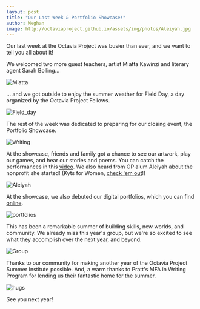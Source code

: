 ```yaml
---
layout: post
title: "Our Last Week & Portfolio Showcase!"
author: Meghan
image: http://octaviaproject.github.io/assets/img/photos/Aleiyah.jpg 
---
```

Our last week at the Octavia Project was busier than ever, and we want to tell you all about it!

<!--more-->

We welcomed two more guest teachers, artist Miatta Kawinzi and literary agent Sarah Bolling...

![Miatta](http://octaviaproject.github.io/assets/img/photos/Miatta.jpg)

... and we got outside to enjoy the summer weather for Field Day, a day organized by the Octavia Project Fellows.

![Field_day](http://octaviaproject.github.io/assets/img/photos/Field_day.jpg)

The rest of the week was dedicated to preparing for our closing event, the Portfolio Showcase.

![Writing](http://octaviaproject.github.io/assets/img/photos/Writing.jpg)

At the showcase, friends and family got a chance to see our artwork, play our games, and hear our stories and poems. 
You can catch the performances in this [video](https://www.facebook.com/octaviaprojectnyc/videos/1656641381128670/"target="_blank"). 
We also heard from OP alum Aleiyah about the nonprofit she started! (Kyts for Women, 
[check 'em out](https://www.instagram.com/kytsforwomen/)!)

![Aleiyah](http://octaviaproject.github.io/assets/img/photos/Aleiyah.jpg)

At the showcase, we also debuted our digital portfolios, which you can find [online](http://portfolios.octaviaproject.org/).

![portfolios](http://octaviaproject.github.io/assets/img/photos/portfolios.png)

This has been a remarkable summer of building skills, new worlds, and community. We already miss this year's group, 
but we're so excited to see what they accomplish over the next year, and beyond.

![Group](http://octaviaproject.github.io/assets/img/photos/Group.jpg)

Thanks to our community for making another year of the Octavia Project Summer Institute possible. And, a warm thanks to 
Pratt's MFA in Writing Program for lending us their fantastic home for the summer.

![hugs](http://octaviaproject.github.io/assets/img/photos/hugs.jpg)

See you next year!
